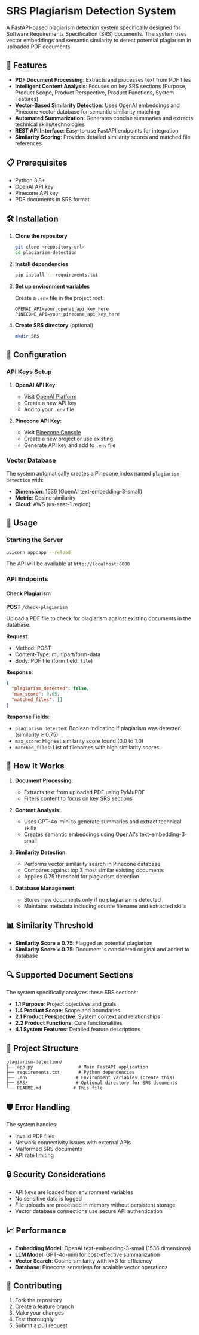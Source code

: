 # SRS Plagiarism Detection System

A FastAPI-based plagiarism detection system specifically designed for Software Requirements Specification (SRS) documents. The system uses vector embeddings and semantic similarity to detect potential plagiarism in uploaded PDF documents.

## 🚀 Features

- **PDF Document Processing**: Extracts and processes text from PDF files
- **Intelligent Content Analysis**: Focuses on key SRS sections (Purpose, Product Scope, Product Perspective, Product Functions, System Features)
- **Vector-Based Similarity Detection**: Uses OpenAI embeddings and Pinecone vector database for semantic similarity matching
- **Automated Summarization**: Generates concise summaries and extracts technical skills/technologies
- **REST API Interface**: Easy-to-use FastAPI endpoints for integration
- **Similarity Scoring**: Provides detailed similarity scores and matched file references

## 📋 Prerequisites

- Python 3.8+
- OpenAI API key
- Pinecone API key
- PDF documents in SRS format

## 🛠️ Installation

1. **Clone the repository**
   ```bash
   git clone <repository-url>
   cd plagiarism-detection
   ```

2. **Install dependencies**
   ```bash
   pip install -r requirements.txt
   ```

3. **Set up environment variables**
   
   Create a `.env` file in the project root:
   ```env
   OPENAI_API=your_openai_api_key_here
   PINECONE_API=your_pinecone_api_key_here
   ```

4. **Create SRS directory** (optional)
   ```bash
   mkdir SRS
   ```

## 🔧 Configuration

### API Keys Setup

1. **OpenAI API Key**:
   - Visit [OpenAI Platform](https://platform.openai.com/api-keys)
   - Create a new API key
   - Add to your `.env` file

2. **Pinecone API Key**:
   - Visit [Pinecone Console](https://app.pinecone.io/)
   - Create a new project or use existing
   - Generate API key and add to `.env` file

### Vector Database

The system automatically creates a Pinecone index named `plagiarism-detection` with:
- **Dimension**: 1536 (OpenAI text-embedding-3-small)
- **Metric**: Cosine similarity
- **Cloud**: AWS (us-east-1 region)

## 🚀 Usage

### Starting the Server

```bash
uvicorn app:app --reload
```

The API will be available at `http://localhost:8000`

### API Endpoints

#### Check Plagiarism
**POST** `/check-plagiarism`

Upload a PDF file to check for plagiarism against existing documents in the database.

**Request**:
- Method: POST
- Content-Type: multipart/form-data
- Body: PDF file (form field: `file`)

**Response**:
```json
{
  "plagiarism_detected": false,
  "max_score": 0.65,
  "matched_files": []
}
```

**Response Fields**:
- `plagiarism_detected`: Boolean indicating if plagiarism was detected (similarity ≥ 0.75)
- `max_score`: Highest similarity score found (0.0 to 1.0)
- `matched_files`: List of filenames with high similarity scores

## 🧠 How It Works

1. **Document Processing**: 
   - Extracts text from uploaded PDF using PyMuPDF
   - Filters content to focus on key SRS sections

2. **Content Analysis**:
   - Uses GPT-4o-mini to generate summaries and extract technical skills
   - Creates semantic embeddings using OpenAI's text-embedding-3-small

3. **Similarity Detection**:
   - Performs vector similarity search in Pinecone database
   - Compares against top 3 most similar existing documents
   - Applies 0.75 threshold for plagiarism detection

4. **Database Management**:
   - Stores new documents only if no plagiarism is detected
   - Maintains metadata including source filename and extracted skills

## 📊 Similarity Threshold

- **Similarity Score ≥ 0.75**: Flagged as potential plagiarism
- **Similarity Score < 0.75**: Document is considered original and added to database

## 🔍 Supported Document Sections

The system specifically analyzes these SRS sections:
- **1.1 Purpose**: Project objectives and goals
- **1.4 Product Scope**: Scope and boundaries
- **2.1 Product Perspective**: System context and relationships
- **2.2 Product Functions**: Core functionalities
- **4.1 System Features**: Detailed feature descriptions

## 📁 Project Structure

```
plagiarism-detection/
├── app.py                 # Main FastAPI application
├── requirements.txt       # Python dependencies
├── .env                  # Environment variables (create this)
├── SRS/                  # Optional directory for SRS documents
└── README.md            # This file
```

## 🛡️ Error Handling

The system handles:
- Invalid PDF files
- Network connectivity issues with external APIs
- Malformed SRS documents
- API rate limiting

## 🔒 Security Considerations

- API keys are loaded from environment variables
- No sensitive data is logged
- File uploads are processed in memory without persistent storage
- Vector database connections use secure API authentication

## 📈 Performance

- **Embedding Model**: OpenAI text-embedding-3-small (1536 dimensions)
- **LLM Model**: GPT-4o-mini for cost-effective summarization
- **Vector Search**: Cosine similarity with k=3 for efficiency
- **Database**: Pinecone serverless for scalable vector operations

## 🤝 Contributing

1. Fork the repository
2. Create a feature branch
3. Make your changes
4. Test thoroughly
5. Submit a pull request
